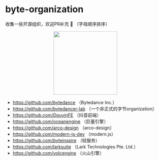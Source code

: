 # byte-organization
收集一些开源组织，欢迎PR补充 🎉 （字母顺序排序）

<p align="center">
  <img width="200" src="https://avatars.githubusercontent.com/u/93518756?s=200&v=4"></img>
</p>


- https://github.com/bytedance （Bytedance Inc.）
- https://github.com/bytedancer-lab （一个非正式的字节organization）
- https://github.com/DouyinFE （抖音前端）
- https://github.com/oceanengine （巨量引擎）
- https://github.com/arco-design （arco-design）
- https://github.com/modern-js-dev （modern.js）
- https://github.com/byteinspire （轻服务）
- https://github.com/larksuite （Lark Technologies Pte. Ltd.）
- https://github.com/volcengine （火山引擎）
